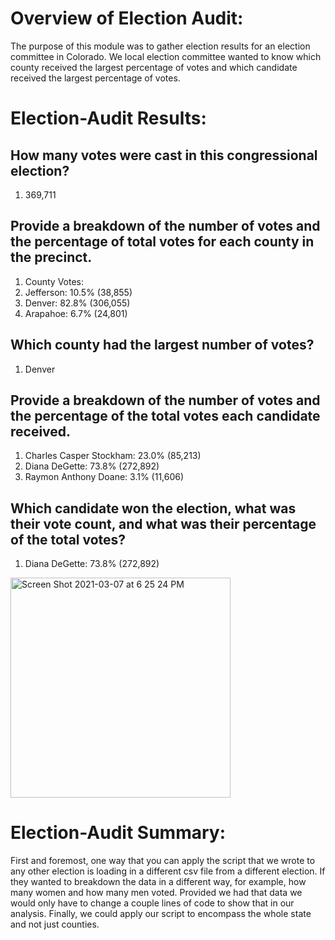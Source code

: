 
# Overview of Election Audit: 
  The purpose of this module was to gather election results for an election committee in Colorado. We local election committee wanted to know which county received the largest percentage of votes and which candidate received the largest percentage of votes. 
# Election-Audit Results: 
## How many votes were cast in this congressional election?
1.	369,711
## Provide a breakdown of the number of votes and the percentage of total votes for each county in the precinct.
1.	County Votes:
2.	Jefferson: 10.5% (38,855)
3.	Denver: 82.8% (306,055)
4.	Arapahoe: 6.7% (24,801)
## Which county had the largest number of votes?
1.	Denver
## Provide a breakdown of the number of votes and the percentage of the total votes each candidate received.
1.	Charles Casper Stockham: 23.0% (85,213)
2.	Diana DeGette: 73.8% (272,892)
3.	Raymon Anthony Doane: 3.1% (11,606)
## Which candidate won the election, what was their vote count, and what was their percentage of the total votes?
1.	Diana DeGette: 73.8% (272,892)

<img width="352" alt="Screen Shot 2021-03-07 at 6 25 24 PM" src="https://user-images.githubusercontent.com/75695931/110259653-acfc0c80-7f76-11eb-80f7-397d4fd9f852.png">

# Election-Audit Summary:
  First and foremost, one way that you can apply the script that we wrote to any other election is loading in a different csv file from a different election. If they wanted to breakdown the data in a different way, for example, how many women and how many men voted. Provided we had that data we would only have to change a couple lines of code to show that in our analysis. Finally, we could apply our script to encompass the whole state and not just counties.  


